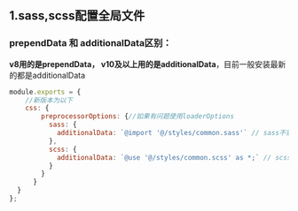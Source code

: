 ## 1.sass,scss配置全局文件

### prependData 和 additionalData区别：

**v8用的是prependData， v10及以上用的是additionalData**，目前一般安装最新的都是additionalData

```js
module.exports = {
    //新版本为以下
    css: {
        preprocessorOptions: {//如果有问题使用loaderOptions
          sass: {
            additionalData: `@import '@/styles/common.sass'` // sass不需要加分号，老版本sass可使用@import
          },
          scss: {
            additionalData: `@use '@/styles/common.scss' as *;` // scss必须要加分号，dart-sass3.0将取消@import方法，使用@use替换
          }
        }
      }
  }
};
 
```

